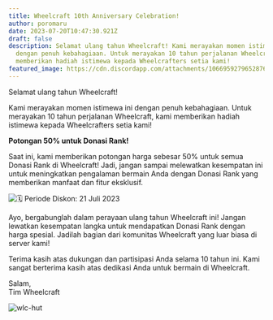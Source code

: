 ```yaml
---
title: Wheelcraft 10th Anniversary Celebration!
author: poromaru
date: 2023-07-20T10:47:30.921Z
draft: false
description: Selamat ulang tahun Wheelcraft! Kami merayakan momen istimewa ini
  dengan penuh kebahagiaan. Untuk merayakan 10 tahun perjalanan Wheelcraft, kami
  memberikan hadiah istimewa kepada Wheelcrafters setia kami!
featured_image: https://cdn.discordapp.com/attachments/1066959279652876318/1131537741969096855/wlc-10-tahun.png
---
```

Selamat ulang tahun Wheelcraft!

Kami merayakan momen istimewa ini dengan penuh kebahagiaan. Untuk merayakan 10 tahun perjalanan Wheelcraft, kami memberikan hadiah istimewa kepada Wheelcrafters setia kami!

**Potongan 50% untuk Donasi Rank!**

Saat ini, kami memberikan potongan harga sebesar 50% untuk semua Donasi Rank di Wheelcraft! Jadi, jangan sampai melewatkan kesempatan ini untuk meningkatkan pengalaman bermain Anda dengan Donasi Rank yang memberikan manfaat dan fitur eksklusif.

![🗓️](https://discord.com/assets/7be2358758e81e1ab253eb071a9527c7.svg) Periode Diskon: 21 Juli 2023

Ayo, bergabunglah dalam perayaan ulang tahun Wheelcraft ini! Jangan lewatkan kesempatan langka untuk mendapatkan Donasi Rank dengan harga spesial. Jadilah bagian dari komunitas Wheelcraft yang luar biasa di server kami!

Terima kasih atas dukungan dan partisipasi Anda selama 10 tahun ini. Kami sangat berterima kasih atas dedikasi Anda untuk bermain di Wheelcraft.

Salam,\
Tim Wheelcraft

![wlc-hut](https://cdn.discordapp.com/attachments/1066959279652876318/1131537741969096855/wlc-10-tahun.png "wlc-hut")